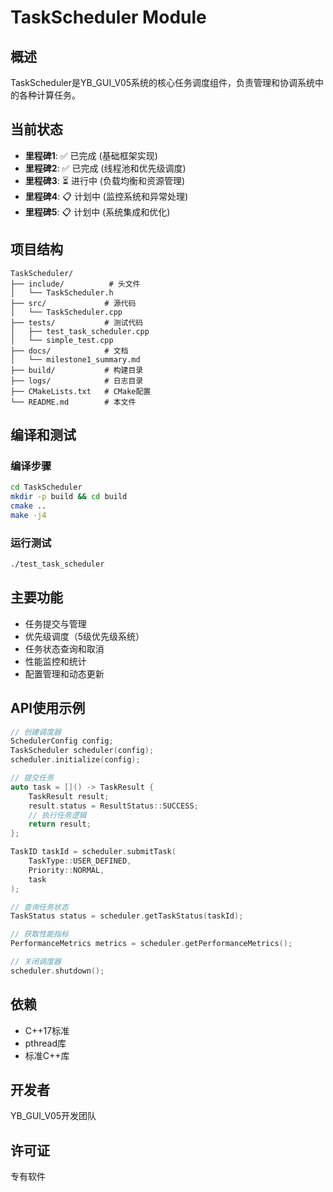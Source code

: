 # TaskScheduler Module

## 概述
TaskScheduler是YB_GUI_V05系统的核心任务调度组件，负责管理和协调系统中的各种计算任务。

## 当前状态
- **里程碑1**: ✅ 已完成 (基础框架实现)
- **里程碑2**: ✅ 已完成 (线程池和优先级调度)
- **里程碑3**: ⏳ 进行中 (负载均衡和资源管理)
- **里程碑4**: 📋 计划中 (监控系统和异常处理)
- **里程碑5**: 📋 计划中 (系统集成和优化)

## 项目结构
```
TaskScheduler/
├── include/          # 头文件
│   └── TaskScheduler.h
├── src/             # 源代码
│   └── TaskScheduler.cpp
├── tests/           # 测试代码
│   ├── test_task_scheduler.cpp
│   └── simple_test.cpp
├── docs/            # 文档
│   └── milestone1_summary.md
├── build/           # 构建目录
├── logs/            # 日志目录
├── CMakeLists.txt   # CMake配置
└── README.md        # 本文件
```

## 编译和测试

### 编译步骤
```bash
cd TaskScheduler
mkdir -p build && cd build
cmake ..
make -j4
```

### 运行测试
```bash
./test_task_scheduler
```

## 主要功能
- 任务提交与管理
- 优先级调度（5级优先级系统）
- 任务状态查询和取消
- 性能监控和统计
- 配置管理和动态更新

## API使用示例
```cpp
// 创建调度器
SchedulerConfig config;
TaskScheduler scheduler(config);
scheduler.initialize(config);

// 提交任务
auto task = []() -> TaskResult {
    TaskResult result;
    result.status = ResultStatus::SUCCESS;
    // 执行任务逻辑
    return result;
};

TaskID taskId = scheduler.submitTask(
    TaskType::USER_DEFINED, 
    Priority::NORMAL, 
    task
);

// 查询任务状态
TaskStatus status = scheduler.getTaskStatus(taskId);

// 获取性能指标
PerformanceMetrics metrics = scheduler.getPerformanceMetrics();

// 关闭调度器
scheduler.shutdown();
```

## 依赖
- C++17标准
- pthread库
- 标准C++库

## 开发者
YB_GUI_V05开发团队

## 许可证
专有软件